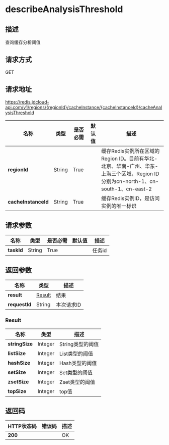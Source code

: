 # describeAnalysisThreshold


## 描述
查询缓存分析阈值

## 请求方式
GET

## 请求地址
https://redis.jdcloud-api.com/v1/regions/{regionId}/cacheInstance/{cacheInstanceId}/cacheAnalysisThreshold

|名称|类型|是否必需|默认值|描述|
|---|---|---|---|---|
|**regionId**|String|True| |缓存Redis实例所在区域的Region ID。目前有华北-北京、华南-广州、华东-上海三个区域，Region ID分别为cn-north-1、cn-south-1、cn-east-2|
|**cacheInstanceId**|String|True| |缓存Redis实例ID，是访问实例的唯一标识|

## 请求参数
|名称|类型|是否必需|默认值|描述|
|---|---|---|---|---|
|**taskId**|String|True| |任务id|


## 返回参数
|名称|类型|描述|
|---|---|---|
|**result**|[Result](describeanalysisthreshold#result)|结果|
|**requestId**|String|本次请求ID|

### <div id="result">Result</div>
|名称|类型|描述|
|---|---|---|
|**stringSize**|Integer|String类型的阈值|
|**listSize**|Integer|List类型的阈值|
|**hashSize**|Integer|Hash类型的阈值|
|**setSize**|Integer|Set类型的阈值|
|**zsetSize**|Integer|Zset类型的阈值|
|**topSize**|Integer|top值|

## 返回码
|HTTP状态码|错误码|描述|
|---|---|---|
|**200**||OK|
